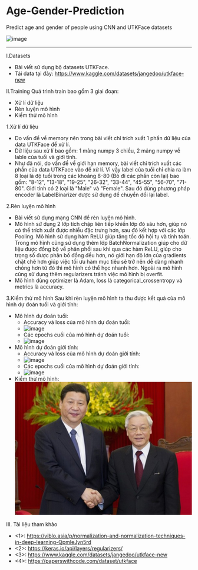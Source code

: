 # Age-Gender-Prediction
Predict age and gender of people using CNN and UTKFace datasets


![image](https://production-media.paperswithcode.com/datasets/UTKFace-0000000710-4976bb64_rQrd7aQ.jpg)



_________________________________________________________________________________________________________________
I.Datasets
- Bài viết sử dụng bộ datasets UTKFace.
- Tải data tại đây: https://www.kaggle.com/datasets/jangedoo/utkface-new

II.Training
Quá trình train bao gồm 3 giai đoạn:
- Xử lí dữ liệu
- Rèn luyện mô hình
- Kiểm thử mô hình

1.Xử lí dữ liệu
- Do vấn đề về memory nên trong bài viết chỉ trích xuất 1 phần dữ liệu của data UTKFace để xử lí.
- Dữ liệu sau xử lí bao gồm: 1 mảng numpy 3 chiều, 2 mảng numpy về lable của tuổi và giới tính.
- Như đã nói, do vấn đề về giới hạn memory, bài viết chỉ trích xuất các phần của data UTKFace vào để xử lí. Vì vậy label của tuổi chỉ chia ra làm 8 loại là độ tuổi trong các khoảng 8-80 (Bỏ đi các phần còn lại) bao gồm: "8-12", "13-18", "19-25", "26-32", "33-44", "45-55", "56-70", "71-80". Giới tính có 2 loại là "Male" và "Female". Sau đó dùng phương pháp encoder là LabelBinarizer được sử dụng để chuyển đổi lại label.

2.Rèn luyện mô hình
- Bài viết sử dụng mạng CNN để rèn luyện mô hình.
- Mô hình sử dụng 2 lớp tích chập liên tiếp khiến lớp đó sâu hơn, giúp nó có thể trích xuất được nhiều đặc trưng hơn, sau đó kết hợp với các lớp Pooling. Mô hình sử dụng hàm ReLU giúp tăng tốc độ hội tụ và tính toán. Trong mô hình cũng sử dụng thêm lớp BatchNormalization giúp cho dữ liệu được đồng bộ về phân phối sau khi qua các hàm ReLU, giúp cho trọng số được phân bố đồng đều hơn, nó giới hạn độ lớn của gradients chặt chẽ hơn giúp việc tối ưu hàm mục tiêu sẽ trở nên dễ dàng nhanh chóng hơn từ đó thì mô hình có thể học nhanh hơn. Ngoài ra mô hình cũng sử dụng thêm regularizers tránh việc mô hình bị overfit.
- Mô hình dùng optimizer là Adam, loss là categorical_crossentropy và metrics là accuracy.

3.Kiểm thử mô hình
Sau khi rèn luyện mô hình ta thu được kết quả của mô hình dự đoán tuổi và giới tính:
- Mô hình dự đoán tuổi:
  + Accuracy và loss của mô hình dự đoán tuổi:
  + ![image](https://github.com/chienthan2vn/Age-Gender-Prediction/blob/main/loss_accuracy/acc_loss_age.png)
  + Các epochs cuối của mô hình dự đoán tuổi:
  + ![image](https://github.com/chienthan2vn/Age-Gender-Prediction/blob/main/loss_accuracy/predict_age.png)
- Mô hình dự đoán giới tính:
  + Accuracy và loss của mô hình dự đoán giới tính:
  + ![image](https://github.com/chienthan2vn/Age-Gender-Prediction/blob/main/loss_accuracy/acc_loss_gender.png)
  + Các epochs cuối của mô hình dự đoán giới tính:
  + ![image](https://github.com/chienthan2vn/Age-Gender-Prediction/blob/main/loss_accuracy/predict_gender.png)
- Kiểm thử mô hình:
  ![image](https://github.com/chienthan2vn/Age-Gender-Prediction/blob/main/test.jpg)

III. Tài liệu tham khảo
- <1>: https://viblo.asia/p/normalization-and-normalization-techniques-in-deep-learning-QpmleJyn5rd
- <2>: https://keras.io/api/layers/regularizers/
- <3>: https://www.kaggle.com/datasets/jangedoo/utkface-new
- <4>: https://paperswithcode.com/dataset/utkface
  

